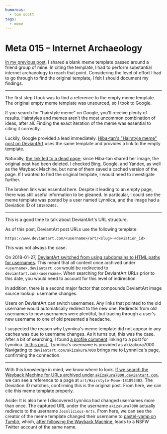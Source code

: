 ```yaml
---
humorous:
  - tom scott
tags:
  - meme
---
```


# Meta 015 – Internet Archaeology

[In my previous post,](2023-12-21_rendition-045_hairstyle-meme.md) I shared a blank meme template passed around a friend group of mine. In citing the template, I had to perform substantial internet archaeology to reach that point. Considering the level of effort I had to go through to find the original template, I felt I should document my findings.

---

The first step I took was to find a reference to the empty meme template. The original empty meme template was unsourced, so I took to Google.

If you search for "hairstyle meme" on Google, you'll receive plenty of results. Hairstyles and memes aren't the most uncommon combination of ideas, after all. Finding the exact iteration of the meme was essential to citing it correctly.

Luckily, Google provided a lead immediately. [Hiba-tan's "Hairstyle meme" post on DeviantArt](https://www.deviantart.com/hiba-tan/art/Hairstyle-meme-559431302) uses the same template and provides a link to the empty template.

Naturally, [the link led to a dead page;](https://www.deviantart.com/lynniica/art/Hairstyle-Meme-181892402) since Hiba-tan shared her image, the original post had been deleted. I checked Bing, Google, and Yandex, as well as the Wayback Machine, but none of them saved a cached version of the page. If I wanted to find the original template, I would need to investigate further.

The broken link was essential here. Despite it leading to an empty page, there was still useful information to be gleaned. In particular, I could see the meme template was posted by a user named Lynniica, and the image had a Deviation ID of `181892402`.

---

This is a good time to talk about DeviantArt's URL structure.

As of this post, DeviantArt post URLs use the following template:

```
https://www.deviantart.com/<username>/art/<slug>-<deviation_id>
```

This was not always the case.

On 2018-01-27, [DeviantArt switched from using subdomains to HTML paths for usernames](https://www.deviantart.com/danlev/journal/New-Profile-URLs-751783111). This meant that all content once archived under `<username>.deviantart.com` would be redirected to `deviantart.com/<username>`. When searching for DeviantArt URLs prior to this date, you would need to account for this level of indirection.

In addition, there is a second major factor that compounds DeviantArt image source lookup: username changes.

Users on DeviantArt can switch usernames. Any links that pointed to the old username would automatically redirect to the new one. Redirects from old usernames to new usernames were plentiful, but tracing through a user's new username to one of old presented a headache.

I suspected the reason why Lynniica's meme template did not appear in any caches was due to username changes. As it turns out, this was the case. After a bit of searching, I found [a profile comment](https://www.deviantart.com/comments/4/10293809/2698828357) linking to a post for Lynniica. [In this post,](https://www.deviantart.com/shane-zero/art/gift-for-akizakura7000-death-the-kidd-321538430), Lynniica's username is provided as akizakura7000. Navigating to `deviantart.com/akizakura7000` brings me to Lynnniica's page, confirming the connection.

---

With this knowledge in mind, we know where to look. [If we search the Wayback Machine for URLs archived under `akizakura7000.deviantart.com`](https://web.archive.org/web/*/akizakura7000.deviantart.com*), we can see a reference to a page at `art/Hairstyle-Meme-181892402`. The Deviation ID matches, confirming this is the original post. From here, we can cite this meme template properly.

Aside: It is also here I discovered Lynniica had changed usernames more than once. The captured URL under the username `akizakura7000` actually redirects to the username `Jesslicious-Arts`. From here, we can see the creator of the meme template changed their username to [pastel-vamp on Tumblr](https://www.tumblr.com/jesslicious-arts), which, [after following the Wayback Machine,](https://web.archive.org/web/20201030053932/https://pastel-vamp.tumblr.com/) leads to a NSFW Twitter account of the same name.

<!--

---

My conclusion to this post is one on history.

The internet, as information-laden as it can be, often seems like a modern-day Library of Alexandria. Yet, like the Library of Alexandria, the contents within are under threat of being lost. Significant events can be shared and saved in perpetuity, but less-prolific content can be lost entirely—or, at best, preserved in brief snapshots, bereft of essential context.

When you post on the internet, it can be tempting to move or delete old content—it might be out of date, irrelevant, and no longer seen. Maybe your content no longer represents your online identity. In doing so, however, you confound future historians of your legacy.

When creating something, think about the history you're creating. Even if you don't find value in one of your creations now, it might have inspired someone, and, with time, that person might want to share it again. And then, one day, you might end up in a blog post about how a meme you made thirteen years ago made this person's evening.
-->
